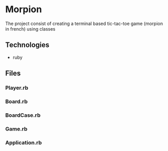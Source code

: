 # Morpion

The project consist of creating a terminal based tic-tac-toe game (morpion in french) using classes 

## Technologies

- ruby

## Files

### Player.rb

### Board.rb

### BoardCase.rb

### Game.rb

### Application.rb
